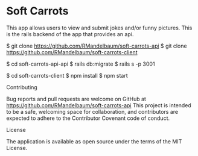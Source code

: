 # Soft Carrots

This app allows users to view and submit jokes and/or funny pictures.
This is the rails backend of the app that provides an api.

$ git clone https://github.com/RMandelbaum/soft-carrots-api
$ git clone https://github.com/RMandelbaum/soft-carrots-client

$ cd soft-carrots-api-api
$ rails db:migrate
$ rails s -p 3001

$ cd soft-carrots-client
$ npm install
$ npm start


Contributing

Bug reports and pull requests are welcome on GitHub at https://github.com/RMandelbaum/soft-carrots-api This project is intended to be a safe, welcoming space for collaboration, and contributors are expected to adhere to the Contributor Covenant code of conduct.

License

The application is available as open source under the terms of the MIT License.
